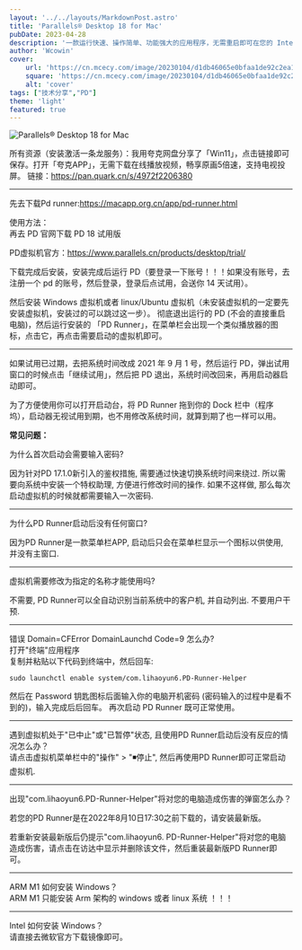 ```yaml
---
layout: '../../layouts/MarkdownPost.astro'
title: 'Parallels® Desktop 18 for Mac'
pubDate: 2023-04-28
description: '一款运行快速、操作简单、功能强大的应用程序，无需重启即可在您的 Intel 或 Apple M 系列 Mac 上运行 Windows。包含 40 多种一键式工具，可简化 Mac 和 Windows 上的日常任务'
author: 'Wcowin'
cover:
    url: 'https://cn.mcecy.com/image/20230104/d1db46065e0bfaa1de92c2ea1c38ff3a.png'
    square: 'https://cn.mcecy.com/image/20230104/d1db46065e0bfaa1de92c2ea1c38ff3a.png'
    alt: 'cover'
tags: ["技术分享","PD"] 
theme: 'light'
featured: true
---
```


![Parallels® Desktop 18 for Mac](https://cn.mcecy.com/image/20230104/d1db46065e0bfaa1de92c2ea1c38ff3a.png)

所有资源（安装激活一条龙服务）：我用夸克网盘分享了「Win11」，点击链接即可保存。打开「夸克APP」，无需下载在线播放视频，畅享原画5倍速，支持电视投屏。
    链接：<https://pan.quark.cn/s/4972f2206380>
 

***
先去下载Pd runner:<https://macapp.org.cn/app/pd-runner.html>  

使用方法：  
再去 PD 官网下载 PD 18 试用版  

PD虚拟机官方：<https://www.parallels.cn/products/desktop/trial/>

下载完成后安装，安装完成后运行 PD（要登录一下账号！！！如果没有账号，去注册一个 pd 的账号，然后登录，登录后点试用，会送你 14 天试用）。  

然后安装 Windows 虚拟机或者 linux/Ubuntu 虚拟机（未安装虚拟机的一定要先安装虚拟机，安装过的可以跳过这一步）。
彻底退出运行的 PD (不会的直接重启电脑)，然后运行安装的 「PD Runner」，在菜单栏会出现一个类似播放器的图标，点击它，再点击需要启动的虚拟机即可。
***

如果试用已过期，去把系统时间改成 2021 年 9 月 1 号，然后运行 PD，弹出试用窗口的时候点击「继续试用」，然后把 PD 退出，系统时间改回来，再用启动器启动即可。  

为了方便使用你可以打开启动台，将 PD Runner 拖到你的 Dock 栏中（程序坞），启动器无视试用到期，也不用修改系统时间，就算到期了也一样可以用。


    


**常见问题：**

为什么首次启动会需要输入密码?  

因为针对PD 17.1.0新引入的鉴权措施, 需要通过快速切换系统时间来绕过. 所以需要向系统中安装一个特权助理, 方便进行修改时间的操作. 如果不这样做, 那么每次启动虚拟机的时候就都需要输入一次密码.  

***
为什么PD Runner启动后没有任何窗口?  

因为PD Runner是一款菜单栏APP, 启动后只会在菜单栏显示一个图标以供使用, 并没有主窗口.  

***
虚拟机需要修改为指定的名称才能使用吗?  

不需要, PD Runner可以全自动识别当前系统中的客户机, 并自动列出. 不要用户干预.  

***
错误 Domain=CFError DomainLaunchd Code=9 怎么办?  
打开"终端"应用程序  
复制并粘贴以下代码到终端中，然后回车:  
```
sudo launchctl enable system/com.lihaoyun6.PD-Runner-Helper
```
然后在 Password 钥匙图标后面输入你的电脑开机密码 (密码输入的过程中是看不到的)，输入完成后后回车。
再次启动 PD Runner 既可正常使用。

***

遇到虚拟机处于"已中止"或"已暂停"状态, 且使用PD Runner启动后没有反应的情况怎么办？  
请点击虚拟机菜单栏中的"操作" > "◾停止", 然后再使用PD Runner即可正常启动虚拟机.

***
出现"com.lihaoyun6.PD-Runner-Helper"将对您的电脑造成伤害的弹窗怎么办？  

若您的PD Runner是在2022年8月10日17:30之前下载的，请安装最新版。

若重新安装最新版后仍提示"com.lihaoyun6.    PD-Runner-Helper"将对您的电脑造成伤害，请点击在访达中显示并删除该文件，然后重装最新版PD Runner即可。
  
***

ARM M1 如何安装 Windows？  
ARM M1 只能安装 Arm 架构的 windows 或者 linux 系统 ！！！

***
Intel 如何安装 Windows？  
请直接去微软官方下载镜像即可。
